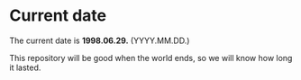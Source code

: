 # Current date

The current date is **1998.06.29.** (YYYY.MM.DD.)

This repository will be good when the world ends, so we will know how long it lasted.